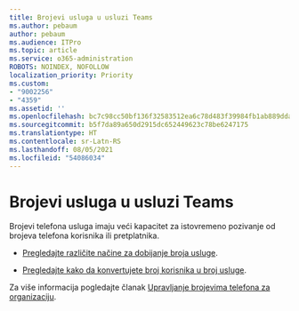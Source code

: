 ```yaml
---
title: Brojevi usluga u usluzi Teams
ms.author: pebaum
author: pebaum
ms.audience: ITPro
ms.topic: article
ms.service: o365-administration
ROBOTS: NOINDEX, NOFOLLOW
localization_priority: Priority
ms.custom:
- "9002256"
- "4359"
ms.assetid: ''
ms.openlocfilehash: bc7c98cc50bf136f32583512ea6c78d483f39984fb1ab889dda19d1c1391e90f
ms.sourcegitcommit: b5f7da89a650d2915dc652449623c78be6247175
ms.translationtype: HT
ms.contentlocale: sr-Latn-RS
ms.lasthandoff: 08/05/2021
ms.locfileid: "54086034"
---
```

# <a name="service-numbers-in-teams"></a>Brojevi usluga u usluzi Teams

Brojevi telefona usluga imaju veći kapacitet za istovremeno pozivanje od brojeva telefona korisnika ili pretplatnika. 

- [Pregledajte različite načine za dobijanje broja usluge](https://docs.microsoft.com/microsoftteams/getting-service-phone-numbers). 

- [Pregledajte kako da konvertujete broj korisnika u broj usluge](https://docs.microsoft.com/microsoftteams/manage-phone-numbers-for-your-organization/phone-number-management-for-the-u-s).

Za više informacija pogledajte članak [Upravljanje brojevima telefona za organizaciju](https://docs.microsoft.com/microsoftteams/manage-phone-numbers-for-your-organization/manage-phone-numbers-for-your-organization).

